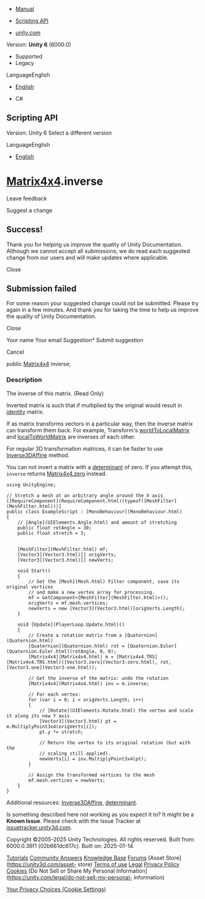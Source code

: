 [ ]()

  * [Manual](../Manual/index.html)
  * [Scripting API](../ScriptReference/index.html)

  * [unity.com](https://unity.com/)

Version: **Unity 6** (6000.0)

  * Supported
  * Legacy

LanguageEnglish

  * [English]()

  * C#

[ ](https://docs.unity3d.com)

## Scripting API

Version: Unity 6 Select a different version

LanguageEnglish

  * [English]()

#  [Matrix4x4](Matrix4x4.html).inverse

Leave feedback

Suggest a change

## Success!

Thank you for helping us improve the quality of Unity Documentation. Although
we cannot accept all submissions, we do read each suggested change from our
users and will make updates where applicable.

Close

## Submission failed

For some reason your suggested change could not be submitted. Please <a>try
again</a> in a few minutes. And thank you for taking the time to help us
improve the quality of Unity Documentation.

Close

Your name Your email Suggestion* Submit suggestion

Cancel

[ ]()

public [Matrix4x4](Matrix4x4.html) inverse;

### Description

The inverse of this matrix. (Read Only)

Inverted matrix is such that if multiplied by the original would result in
[identity](Matrix4x4-identity.html) matrix.  
  
If as matrix transforms vectors in a particular way, then the inverse matrix
can transform them back. For example, Transform's
[worldToLocalMatrix](Transform-worldToLocalMatrix.html) and
[localToWorldMatrix](Transform-localToWorldMatrix.html) are inverses of each
other.  
  
For regular 3D transformation matrices, it can be faster to use
[Inverse3DAffine](Matrix4x4.Inverse3DAffine.html) method.  
  
You can not invert a matrix with a [determinant](Matrix4x4-determinant.html)
of zero. If you attempt this, `inverse` returns
[Matrix4x4.zero](Matrix4x4-zero.html) instead.

    
    
    using UnityEngine;  
      
    // Stretch a mesh at an arbitrary angle around the X axis
    [[RequireComponent](RequireComponent.html)(typeof([MeshFilter](MeshFilter.html)))]
    public class ExampleScript : [MonoBehaviour](MonoBehaviour.html)
    {
        // [Angle](UIElements.Angle.html) and amount of stretching
        public float rotAngle = 30;
        public float stretch = 3;  
      
    
        [MeshFilter](MeshFilter.html) mf;
        [Vector3](Vector3.html)[] origVerts;
        [Vector3](Vector3.html)[] newVerts;  
      
        void Start()
        {
            // Get the [Mesh](Mesh.html) Filter component, save its original vertices
            // and make a new vertex array for processing.
            mf = GetComponent<[MeshFilter](MeshFilter.html)>();
            origVerts = mf.mesh.vertices;
            newVerts = new [Vector3](Vector3.html)[origVerts.Length];
        }  
      
        void [Update](PlayerLoop.Update.html)()
        {
            // Create a rotation matrix from a [Quaternion](Quaternion.html)
            [Quaternion](Quaternion.html) rot = [Quaternion.Euler](Quaternion.Euler.html)(rotAngle, 0, 0);
            [Matrix4x4](Matrix4x4.html) m = [Matrix4x4.TRS](Matrix4x4.TRS.html)([Vector3.zero](Vector3-zero.html), rot, [Vector3.one](Vector3-one.html));  
      
            // Get the inverse of the matrix: undo the rotation
            [Matrix4x4](Matrix4x4.html) inv = m.inverse;  
      
            // For each vertex:
            for (var i = 0; i < origVerts.Length; i++)
            {
                // [Rotate](UIElements.Rotate.html) the vertex and scale it along its new Y axis
                [Vector3](Vector3.html) pt = m.MultiplyPoint3x4(origVerts[i]);
                pt.y *= stretch;  
      
                // Return the vertex to its original rotation (but with the
                // scaling still applied).
                newVerts[i] = inv.MultiplyPoint3x4(pt);
            }  
      
            // Assign the transformed vertices to the mesh
            mf.mesh.vertices = newVerts;
        }
    }

Additional resources: [Inverse3DAffine](Matrix4x4.Inverse3DAffine.html),
[determinant](Matrix4x4-determinant.html).

Is something described here not working as you expect it to? It might be a
**Known Issue**. Please check with the Issue Tracker at
[issuetracker.unity3d.com](https://issuetracker.unity3d.com).

Copyright ©2005-2025 Unity Technologies. All rights reserved. Built from:
6000.0.36f1 (02b661dc617c). Built on: 2025-01-14.

[Tutorials](https://unity3d.com/learn) [Community
Answers](https://answers.unity3d.com) [Knowledge
Base](https://support.unity3d.com/hc/en-us)
[Forums](https://forum.unity3d.com) [Asset Store](https://unity3d.com/asset-
store) [Terms of use](https://docs.unity3d.com/Manual/TermsOfUse.html)
[Legal](https://unity.com/legal) [Privacy
Policy](https://unity.com/legal/privacy-policy)
[Cookies](https://unity.com/legal/cookie-policy) [Do Not Sell or Share My
Personal Information](https://unity.com/legal/do-not-sell-my-personal-
information)

[Your Privacy Choices (Cookie Settings)](javascript:void\(0\);)

